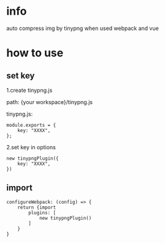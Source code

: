 <!--
 * @Description: 
 * @Version: 1.0.0
 * @Autor: lax
 * @Date: 2020-09-16 11:51:36
 * @LastEditors: lax
 * @LastEditTime: 2020-09-16 11:59:19
-->
# info
auto compress img by tinypng when used webpack and vue

# how to use

## set key

1.create tinypng.js

path: {your workspace}/tinypng.js

tinypng.js:
```
module.exports = {
	key: "XXXX",
};
```

2.set key in options
```
new tinypngPlugin({
    key: "XXXX",
})
```

## import
``` 
configureWebpack: (config) => {
    return {import
        plugins: [
            new tinypngPlugin()
        ]
    }
}
```